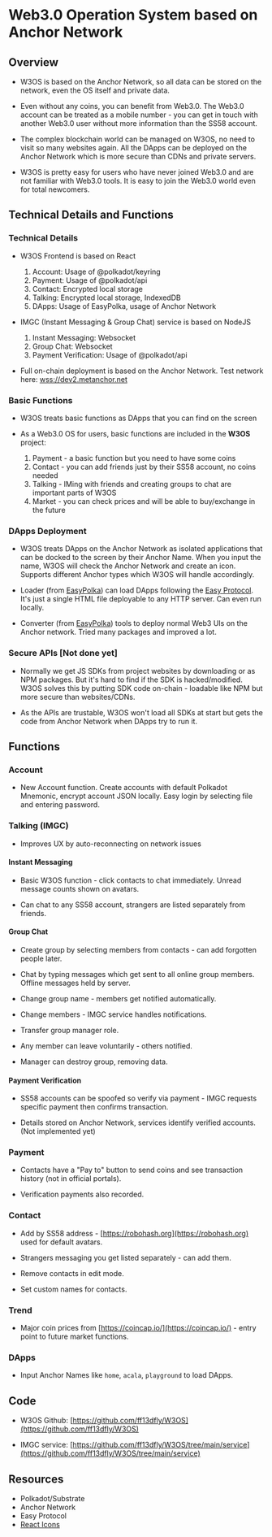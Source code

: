 # Web3.0 Operation System based on Anchor Network

## Overview

- W3OS is based on the Anchor Network, so all data can be stored on the network, even the OS itself and private data. 

- Even without any coins, you can benefit from Web3.0. The Web3.0 account can be treated as a mobile number - you can get in touch with another Web3.0 user without more information than the SS58 account.

- The complex blockchain world can be managed on W3OS, no need to visit so many websites again. All the DApps can be deployed on the Anchor Network which is more secure than CDNs and private servers.  

- W3OS is pretty easy for users who have never joined Web3.0 and are not familiar with Web3.0 tools. It is easy to join the Web3.0 world even for total newcomers.

## Technical Details and Functions  

### Technical Details

- W3OS Frontend is based on React
  1. Account: Usage of @polkadot/keyring  
  2. Payment: Usage of @polkadot/api
  3. Contact: Encrypted local storage 
  4. Talking: Encrypted local storage, IndexedDB
  5. DApps: Usage of EasyPolka, usage of Anchor Network

- IMGC (Instant Messaging & Group Chat) service is based on NodeJS
  1. Instant Messaging: Websocket 
  2. Group Chat: Websocket
  3. Payment Verification: Usage of @polkadot/api
  
- Full on-chain deployment is based on the Anchor Network. Test network here: [wss://dev2.metanchor.net](wss://dev2.metanchor.net)

### Basic Functions  

- W3OS treats basic functions as DApps that you can find on the screen

- As a Web3.0 OS for users, basic functions are included in the **W3OS** project:

  1. Payment - a basic function but you need to have some coins
  2. Contact - you can add friends just by their SS58 account, no coins needed
  3. Talking - IMing with friends and creating groups to chat are important parts of W3OS
  4. Market - you can check prices and will be able to buy/exchange in the future

### DApps Deployment  

- W3OS treats DApps on the Anchor Network as isolated applications that can be docked to the screen by their Anchor Name. When you input the name, W3OS will check the Anchor Network and create an icon. Supports different Anchor types which W3OS will handle accordingly.
  
- Loader (from [EasyPolka](https://github.com/ff13dfly/EasyPolka)) can load DApps following the [Easy Protocol](https://github.com/ff13dfly/EasyPolka/tree/main/protocol). It's just a single HTML file deployable to any HTTP server. Can even run locally.
  
- Converter (from [EasyPolka](https://github.com/ff13dfly/EasyPolka)) tools to deploy normal Web3 UIs on the Anchor network. Tried many packages and improved a lot.  


### Secure APIs [Not done yet]

- Normally we get JS SDKs from project websites by downloading or as NPM packages. But it's hard to find if the SDK is hacked/modified. W3OS solves this by putting SDK code on-chain - loadable like NPM but more secure than websites/CDNs.
  
- As the APIs are trustable, W3OS won't load all SDKs at start but gets the code from Anchor Network when DApps try to run it.

## Functions  

### Account  

- New Account function. Create accounts with default Polkadot Mnemonic, encrypt account JSON locally. Easy login by selecting file and entering password.  

### Talking (IMGC)  

- Improves UX by auto-reconnecting on network issues  

#### Instant Messaging

- Basic W3OS function - click contacts to chat immediately. Unread message counts shown on avatars.
  
- Can chat to any SS58 account, strangers are listed separately from friends.

#### Group Chat  

- Create group by selecting members from contacts - can add forgotten people later.
  
- Chat by typing messages which get sent to all online group members. Offline messages held by server.
  
- Change group name - members get notified automatically.
  
- Change members - IMGC service handles notifications.  

- Transfer group manager role.

- Any member can leave voluntarily - others notified.  

- Manager can destroy group, removing data.

#### Payment Verification  

- SS58 accounts can be spoofed so verify via payment - IMGC requests specific payment then confirms transaction.
  
- Details stored on Anchor Network, services identify verified accounts. (Not implemented yet)

### Payment  

- Contacts have a "Pay to" button to send coins and see transaction history (not in official portals). 

- Verification payments also recorded.

### Contact  

- Add by SS58 address - [https://robohash.org](https://robohash.org) used for default avatars.

- Strangers messaging you get listed separately - can add them.

- Remove contacts in edit mode.

- Set custom names for contacts.
  
### Trend

- Major coin prices from [https://coincap.io/](https://coincap.io/) - entry point to future market functions.

### DApps  

- Input Anchor Names like `home`, `acala`, `playground` to load DApps.

## Code  

- W3OS Github: [https://github.com/ff13dfly/W3OS](https://github.com/ff13dfly/W3OS)
  
- IMGC service: [https://github.com/ff13dfly/W3OS/tree/main/service](https://github.com/ff13dfly/W3OS/tree/main/service)

## Resources

- Polkadot/Substrate  
- Anchor Network
- Easy Protocol
- [React Icons](https://react-icons.github.io/react-icons/)
